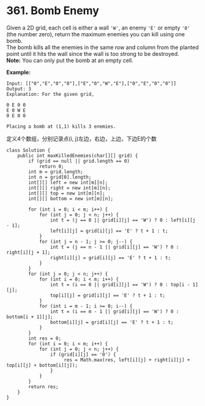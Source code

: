 # 361. Bomb Enemy

Given a 2D grid, each cell is either a wall `'W'`, an enemy `'E'` or empty `'0'` \(the number zero\), return the maximum enemies you can kill using one bomb.  
The bomb kills all the enemies in the same row and column from the planted point until it hits the wall since the wall is too strong to be destroyed.  
**Note:** You can only put the bomb at an empty cell.

**Example:**

```text
Input: [["0","E","0","0"],["E","0","W","E"],["0","E","0","0"]]
Output: 3 
Explanation: For the given grid,

0 E 0 0 
E 0 W E 
0 E 0 0

Placing a bomb at (1,1) kills 3 enemies.
```

定义4个数组，分别记录点\(i, j\)左边，右边，上边，下边E的个数

```text
class Solution {
    public int maxKilledEnemies(char[][] grid) {
        if (grid == null || grid.length == 0)
            return 0;
        int m = grid.length;
        int n = grid[0].length;
        int[][] left = new int[m][n];
        int[][] right = new int[m][n];
        int[][] top = new int[m][n];
        int[][] bottom = new int[m][n];
        
        for (int i = 0; i < m; i++) {
            for (int j = 0; j < n; j++) {
                int t = (j == 0 || grid[i][j] == 'W') ? 0 : left[i][j - 1];
                left[i][j] = grid[i][j] == 'E' ? t + 1 : t;
            }
            for (int j = n - 1; j >= 0; j--) {
                int t = (j == n - 1 || grid[i][j] == 'W') ? 0 : right[i][j + 1];
                right[i][j] = grid[i][j] == 'E' ? t + 1 : t;
            }
        }
        for (int j = 0; j < n; j++) {
            for (int i = 0; i < m; i++) {
                int t = (i == 0 || grid[i][j] == 'W') ? 0 : top[i - 1][j];
                top[i][j] = grid[i][j] == 'E' ? t + 1 : t;
            }
            for (int i = m - 1; i >= 0; i--) {
                int t = (i == m - 1 || grid[i][j] == 'W') ? 0 : bottom[i + 1][j];
                bottom[i][j] = grid[i][j] == 'E' ? t + 1 : t;
            }
        }
        int res = 0;
        for (int i = 0; i < m; i++) {
            for (int j = 0; j < n; j++) {
                if (grid[i][j] == '0') {
                     res = Math.max(res, left[i][j] + right[i][j] + top[i][j] + bottom[i][j]);
                }
            }
        }
        return res;
    }
}
```

